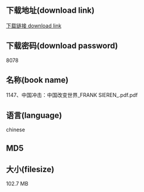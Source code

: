 ## 下载地址(download link)
[下载链接 download link](https://voluble-croquembouche-d321dc.netlify.app/?s=1147%E3%80%81%E4%B8%AD%E5%9B%BD%E5%86%B2%E5%87%BB%EF%BC%9A%E4%B8%AD%E5%9B%BD%E6%94%B9%E5%8F%98%E4%B8%96%E7%95%8C_FRANK+SIEREN_.pdf)

## 下载密码(download password)
8078

## 名称(book name)
1147、中国冲击：中国改变世界_FRANK SIEREN_.pdf.pdf

## 语言(language)
chinese

## MD5


## 大小(filesize)
102.7 MB

